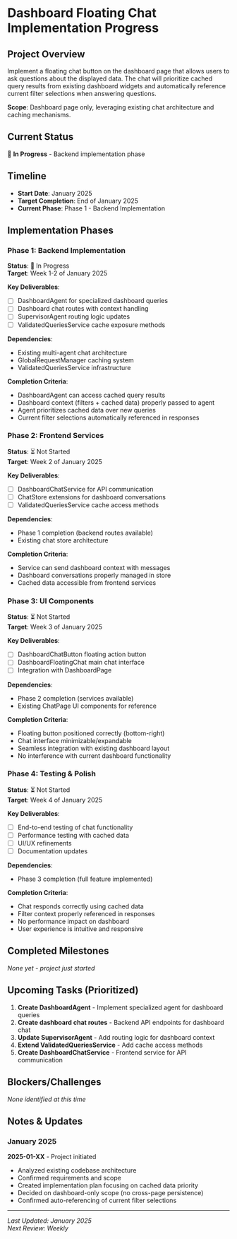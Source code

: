 # Dashboard Floating Chat Implementation Progress

## Project Overview
Implement a floating chat button on the dashboard page that allows users to ask questions about the displayed data. The chat will prioritize cached query results from existing dashboard widgets and automatically reference current filter selections when answering questions.

**Scope**: Dashboard page only, leveraging existing chat architecture and caching mechanisms.

## Current Status
🚧 **In Progress** - Backend implementation phase

## Timeline
- **Start Date**: January 2025
- **Target Completion**: End of January 2025
- **Current Phase**: Phase 1 - Backend Implementation

## Implementation Phases

### Phase 1: Backend Implementation
**Status**: 🔄 In Progress  
**Target**: Week 1-2 of January 2025

**Key Deliverables**:
- [ ] DashboardAgent for specialized dashboard queries
- [ ] Dashboard chat routes with context handling
- [ ] SupervisorAgent routing logic updates
- [ ] ValidatedQueriesService cache exposure methods

**Dependencies**:
- Existing multi-agent chat architecture
- GlobalRequestManager caching system
- ValidatedQueriesService infrastructure

**Completion Criteria**:
- DashboardAgent can access cached query results
- Dashboard context (filters + cached data) properly passed to agent
- Agent prioritizes cached data over new queries
- Current filter selections automatically referenced in responses

### Phase 2: Frontend Services
**Status**: ⏳ Not Started  
**Target**: Week 2 of January 2025

**Key Deliverables**:
- [ ] DashboardChatService for API communication
- [ ] ChatStore extensions for dashboard conversations
- [ ] ValidatedQueriesService cache access methods

**Dependencies**:
- Phase 1 completion (backend routes available)
- Existing chat store architecture

**Completion Criteria**:
- Service can send dashboard context with messages
- Dashboard conversations properly managed in store
- Cached data accessible from frontend services

### Phase 3: UI Components
**Status**: ⏳ Not Started  
**Target**: Week 3 of January 2025

**Key Deliverables**:
- [ ] DashboardChatButton floating action button
- [ ] DashboardFloatingChat main chat interface
- [ ] Integration with DashboardPage

**Dependencies**:
- Phase 2 completion (services available)
- Existing ChatPage UI components for reference

**Completion Criteria**:
- Floating button positioned correctly (bottom-right)
- Chat interface minimizable/expandable
- Seamless integration with existing dashboard layout
- No interference with current dashboard functionality

### Phase 4: Testing & Polish
**Status**: ⏳ Not Started  
**Target**: Week 4 of January 2025

**Key Deliverables**:
- [ ] End-to-end testing of chat functionality
- [ ] Performance testing with cached data
- [ ] UI/UX refinements
- [ ] Documentation updates

**Dependencies**:
- Phase 3 completion (full feature implemented)

**Completion Criteria**:
- Chat responds correctly using cached data
- Filter context properly referenced in responses
- No performance impact on dashboard
- User experience is intuitive and responsive

## Completed Milestones
*None yet - project just started*

## Upcoming Tasks (Prioritized)
1. **Create DashboardAgent** - Implement specialized agent for dashboard queries
2. **Create dashboard chat routes** - Backend API endpoints for dashboard chat
3. **Update SupervisorAgent** - Add routing logic for dashboard context
4. **Extend ValidatedQueriesService** - Add cache access methods
5. **Create DashboardChatService** - Frontend service for API communication

## Blockers/Challenges
*None identified at this time*

## Notes & Updates

### January 2025
**2025-01-XX** - Project initiated
- Analyzed existing codebase architecture
- Confirmed requirements and scope
- Created implementation plan focusing on cached data priority
- Decided on dashboard-only scope (no cross-page persistence)
- Confirmed auto-referencing of current filter selections

---

*Last Updated: January 2025*  
*Next Review: Weekly*